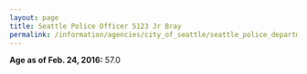 ```yaml
---
layout: page
title: Seattle Police Officer 5123 Jr Bray
permalink: /information/agencies/city_of_seattle/seattle_police_department/copbook/5123/
---
```


**Age as of Feb. 24, 2016:** 57.0
